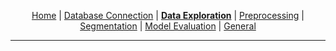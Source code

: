 <p align="center">
	<a href="../README.md">Home</a> | <a href="db_connection.md">Database Connection</a> | <b><a href="data_exploration.md">Data Exploration</a></b> | <a href="preprocessing.md">Preprocessing</a> | <a href="segmentation.md">Segmentation</a> | <a href="model_eval.md">Model Evaluation</a> | <a href="general.md">General</a>
</p>

---